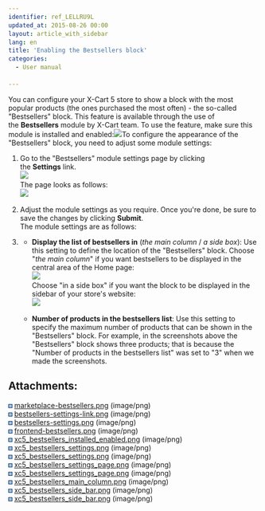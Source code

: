 ```yaml
---
identifier: ref_LELLRU9L
updated_at: 2015-08-26 00:00
layout: article_with_sidebar
lang: en
title: 'Enabling the Bestsellers block'
categories:
  - User manual

---
```



You can configure your X-Cart 5 store to show a block with the most popular products (the ones purchased the most often) - the so-called "Bestsellers" block. This feature is available through the use of the **Bestsellers** module by X-Cart team. To use the feature, make sure this module is installed and enabled:![]({{site.baseurl}}/attachments/6389774/8719209.png?effects=drop-shadow)To configure the appearance of the "Bestsellers" block, you need to adjust some module settings:

1.  Go to the "Bestsellers" module settings page by clicking the **Settings** link.  
    ![]({{site.baseurl}}/attachments/6389774/8719210.png?effects=drop-shadow)  
    The page looks as follows:  
    ![]({{site.baseurl}}/attachments/6389774/8719212.png?effects=drop-shadow)
2.  Adjust the module settings as you require. Once you're done, be sure to save the changes by clicking **Submit**.  
    The module settings are as follows:

1.  *   **Display the list of bestsellers in** (_the main column_ / _a side box_): Use this setting to define the location of the "Bestsellers" block. Choose "_the main column_" if you want bestsellers to be displayed in the central area of the Home page:  
        ![]({{site.baseurl}}/attachments/6389774/8719214.png?effects=drop-shadow)  
        Choose "in a side box" if you want the block to be displayed in the sidebar of your store's website:  
        ![]({{site.baseurl}}/attachments/6389774/8719215.png?effects=drop-shadow)  

    *   **Number of products in the bestsellers list**: Use this setting to specify the maximum number of products that can be shown in the "Bestsellers" block. For example, in the screenshots above the "Bestsellers" block shows three products; that is because the "Number of products in the bestsellers list" was set to "3" when we made the screenshots.

## Attachments:

![](images/icons/bullet_blue.gif) [marketplace-bestsellers.png]({{site.baseurl}}/attachments/6389774/6586380.png) (image/png)  
![](images/icons/bullet_blue.gif) [bestsellers-settings-link.png]({{site.baseurl}}/attachments/6389774/6586381.png) (image/png)  
![](images/icons/bullet_blue.gif) [bestsellers-settings.png]({{site.baseurl}}/attachments/6389774/6586382.png) (image/png)  
![](images/icons/bullet_blue.gif) [frontend-bestsellers.png]({{site.baseurl}}/attachments/6389774/6586383.png) (image/png)  
![](images/icons/bullet_blue.gif) [xc5_bestsellers_installed_enabled.png]({{site.baseurl}}/attachments/6389774/8719209.png) (image/png)  
![](images/icons/bullet_blue.gif) [xc5_bestsellers_settings.png]({{site.baseurl}}/attachments/6389774/8719211.png) (image/png)  
![](images/icons/bullet_blue.gif) [xc5_bestsellers_settings.png]({{site.baseurl}}/attachments/6389774/8719210.png) (image/png)  
![](images/icons/bullet_blue.gif) [xc5_bestsellers_settings_page.png]({{site.baseurl}}/attachments/6389774/8719213.png) (image/png)  
![](images/icons/bullet_blue.gif) [xc5_bestsellers_settings_page.png]({{site.baseurl}}/attachments/6389774/8719212.png) (image/png)  
![](images/icons/bullet_blue.gif) [xc5_bestsellers_main_column.png]({{site.baseurl}}/attachments/6389774/8719214.png) (image/png)  
![](images/icons/bullet_blue.gif) [xc5_bestsellers_side_bar.png]({{site.baseurl}}/attachments/6389774/8719216.png) (image/png)  
![](images/icons/bullet_blue.gif) [xc5_bestsellers_side_bar.png]({{site.baseurl}}/attachments/6389774/8719215.png) (image/png)